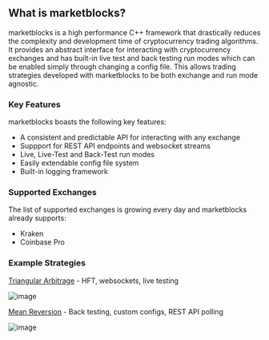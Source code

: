## What is marketblocks?
marketblocks is a high performance C++ framework that drastically reduces the complexity and development time of cryptocurrency trading algorithms. It provides an abstract interface for interacting with cryptocurrency exchanges and has built-in live test and back testing run modes which can be enabled simply through changing a config file. This allows trading strategies developed with marketblocks to be both exchange and run mode agnostic.

### Key Features
marketblocks boasts the following key features:
  - A consistent and predictable API for interacting with any exchange
  - Suppport for REST API endpoints and websocket streams
  - Live, Live-Test and Back-Test run modes
  - Easily extendable config file system
  - Built-in logging framework

### Supported Exchanges
The list of supported exchanges is growing every day and marketblocks already supports:
  - Kraken
  - Coinbase Pro


### Example Strategies

[Triangular Arbitrage](https://github.com/marketblocks/triangular_arbitrage_example) - HFT, websockets, live testing

![image](https://user-images.githubusercontent.com/43093246/169862323-9dcc4e90-9508-4027-b8f0-7720c46d6200.png)

[Mean Reversion](https://github.com/marketblocks/mean_reversion_example) - Back testing, custom configs, REST API polling

![image](https://user-images.githubusercontent.com/43093246/169862691-26896b6a-bc97-4e73-aa0b-1194f4c50bf0.png)
